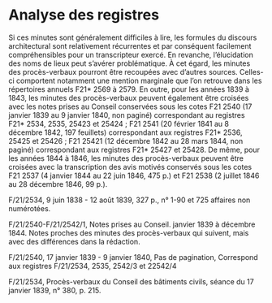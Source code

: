 # Analyse des registres

Si ces minutes sont généralement difficiles à lire, les formules du discours architectural sont relativement récurrentes et par conséquent facilement compréhensibles pour un transcripteur exercé. En revanche, l’élucidation des noms de lieux peut s’avérer problématique. À cet égard, les minutes des procès-verbaux pourront être recoupées avec d’autres sources. Celles-ci comportent notamment une mention marginale que l’on retrouve dans les répertoires annuels F21* 2569 à 2579. En outre, pour les années 1839 à 1843, les minutes des procès-verbaux peuvent également être croisées avec les notes prises au Conseil conservées sous les cotes F21 2540 (17 janvier 1839 au 9 janvier 1840, non paginé) correspondant au registres F21* 2534, 2535, 25423 et 25424 ; F21 2541 (20 février 1841 au 8 décembre 1842, 197 feuillets) correspondant aux registres F21* 2536, 25425 et 25426 ; F21 25421 (12 décembre 1842 au 28 mars 1844, non paginé) correspondant aux registres F21* 25427 et 25428. De même, pour les années 1844 à 1846, les minutes des procès-verbaux peuvent être croisées avec la transcription des avis motivés conservés sous les cotes F21 2537 (4 janvier 1844 au 22 juin 1846, 475 p.) et F21 2538 (2 juillet 1846 au 28 décembre 1846, 99 p.).

F/21/2534, 9 juin 1838 - 12 août 1839, 327 p., n° 1-90 et 725 affaires non numérotées.

F/21/2540-F/21/2542/1, Notes prises au Conseil. janvier 1839 à décembre 1844. Notes proches des minutes des procès-verbaux qui suivent, mais avec des différences dans la rédaction.

F/21/2540, 17 janvier 1839 - 9 janvier 1840, Pas de pagination, Correspond aux registres F/21/2534, 2535, 2542/3 et 22542/4

F/21/2534, Procès-verbaux du Conseil des bâtiments civils, séance du 17 janvier 1839, n° 380, p. 215.


